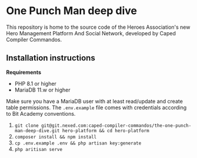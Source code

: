 # One Punch Man deep dive

This repository is home to the source code of the Heroes Association's new Hero Management
Platform And Social Network, developed by Caped Compiler Commandos.

## Installation instructions

**Requirements**

-   PHP 8.1 or higher
-   MariaDB 11.w or higher

Make sure you have a MariaDB user with at least read/update and create table permissions.
The `.env.example` file comes with credentials according to Bit Academy conventions.

1. `git clone git@git.nexed.com:caped-compiler-commandos/the-one-punch-man-deep-dive.git hero-platform && cd hero-platform`
2. `composer install && npm install`
3. `cp .env.example .env && php artisan key:generate`
4. `php aritisan serve`
